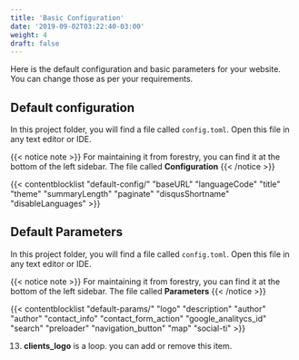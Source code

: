 ```yaml
---
title: 'Basic Configuration'
date: '2019-09-02T03:22:40-03:00'
weight: 4
draft: false
---
```


Here is the default configuration and basic parameters for your website. You can change those as per your requirements.

## Default configuration
In this project folder, you will find a file called `config.toml`. Open this file in any text editor or IDE.

{{< notice note >}}
For maintaining it from forestry, you can find it at the bottom of the left sidebar. The file called **Configuration**
{{< /notice >}}

{{< contentblocklist "default-config/" "baseURL" "languageCode" "title" "theme" "summaryLength" "paginate" "disqusShortname" "disableLanguages" >}}


## Default Parameters
In this project folder, you will find a file called `config.toml`. Open this file in any text editor or IDE.

{{< notice note >}}
For maintaining it from forestry, you can find it at the bottom of the left sidebar. The file called **Parameters**
{{< /notice >}}

{{< contentblocklist "default-params/"  "logo"  "description" "author" "author" "contact_info" "contact_form_action" "google_analitycs_id"  "search" "preloader" "navigation_button" "map" "social-ti" >}}

13. **clients_logo** is a loop. you can add or remove this item.

